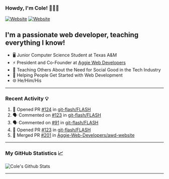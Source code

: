 ### Howdy, I'm Cole! 🤠🏳️‍🌈

[![Website](https://img.shields.io/website?label=aggiedevelopers.com&style=for-the-badge&url=https%3A%2F%2Faggiedevelopers.com)](https://aggiedevelopers.com)
[![Website](https://img.shields.io/website?label=coledc.com&style=for-the-badge&url=https%3A%2F%2Fcoledc.com)](https://coledc.com)

## I'm a passionate web developer, teaching everything I know!

- 🖥️ Junior Computer Science Student at Texas A&M
- ⚡ President and Co-Founder at [Aggie Web Developers](https://www.aggiedevelopers.com)
- 💙 Teaching Others About the Need for Social Good in the Tech Industry
- 🚀 Helping People Get Started with Web Development
- 🌐 He/Him/His

---

### Recent Activity 💡

<!--START_SECTION:activity-->

1. 💪 Opened PR [#124](https://github.com/git-flash/FLASH/pull/124) in [git-flash/FLASH](https://github.com/git-flash/FLASH)
2. 🗣 Commented on [#123](https://github.com/git-flash/FLASH/issues/123) in [git-flash/FLASH](https://github.com/git-flash/FLASH)
3. 🗣 Commented on [#91](https://github.com/git-flash/FLASH/issues/91) in [git-flash/FLASH](https://github.com/git-flash/FLASH)
4. 💪 Opened PR [#123](https://github.com/git-flash/FLASH/pull/123) in [git-flash/FLASH](https://github.com/git-flash/FLASH)
5. 🎉 Merged PR [#201](https://github.com/Aggie-Web-Developers/awd-website/pull/201) in [Aggie-Web-Developers/awd-website](https://github.com/Aggie-Web-Developers/awd-website)
<!--END_SECTION:activity-->

---

### My GitHub Statistics 📈

<img alt="Cole's Github Stats" src="https://github-readme-stats.codestackr.vercel.app/api?username=cdconn00&show_icons=true&hide_border=true&theme=tokyonight&count_private=true" />

---
